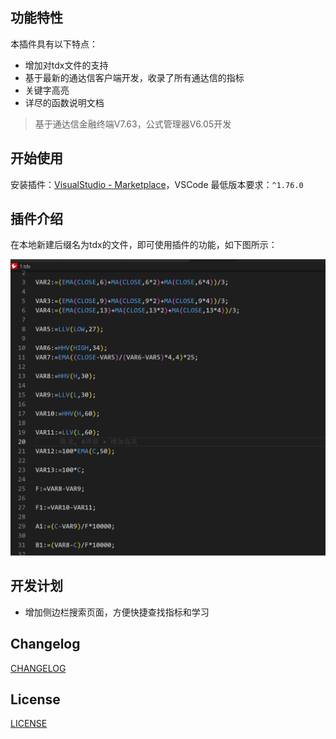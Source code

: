 ##  功能特性

本插件具有以下特点：

- 增加对tdx文件的支持
- 基于最新的通达信客户端开发，收录了所有通达信的指标
- 关键字高亮
- 详尽的函数说明文档
> 基于通达信金融终端V7.63，公式管理器V6.05开发

##  开始使用

安装插件：[VisualStudio - Marketplace](https://marketplace.visualstudio.com/items?itemName=QuietlyChan.tdx-indicator-formula)，VSCode 最低版本要求：`^1.76.0`

## 插件介绍
在本地新建后缀名为tdx的文件，即可使用插件的功能，如下图所示：

![](./screenshot/1.png)

##  开发计划
- 增加侧边栏搜索页面，方便快捷查找指标和学习

## Changelog

[CHANGELOG](./CHANGELOG.md)

## License

[LICENSE](./LICENSE)